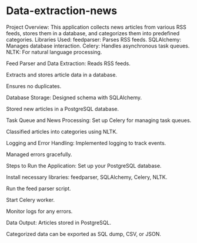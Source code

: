 # Data-extraction-news
Project Overview:
This application collects news articles from various RSS feeds, stores them in a database, and categorizes them into predefined categories.
Libraries Used:
feedparser: Parses RSS feeds.
SQLAlchemy: Manages database interaction.
Celery: Handles asynchronous task queues.
NLTK: For natural language processing.

Feed Parser and Data Extraction:
Reads RSS feeds.

Extracts and stores article data in a database.

Ensures no duplicates.

Database Storage:
Designed schema with SQLAlchemy.

Stored new articles in a PostgreSQL database.

Task Queue and News Processing:
Set up Celery for managing task queues.

Classified articles into categories using NLTK.

Logging and Error Handling:
Implemented logging to track events.

Managed errors gracefully.

Steps to Run the Application:
Set up your PostgreSQL database.

Install necessary libraries: feedparser, SQLAlchemy, Celery, NLTK.

Run the feed parser script.

Start Celery worker.

Monitor logs for any errors.

Data Output:
Articles stored in PostgreSQL.

Categorized data can be exported as SQL dump, CSV, or JSON.
